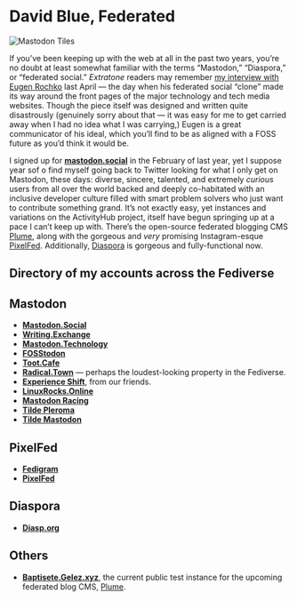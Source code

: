 # David Blue, Federated

![Mastodon Tiles](https://i.snap.as/aFTNmNg.png)

If you’ve been keeping up with the web at all in the past two years, you’re no doubt at least somewhat familiar with the terms “Mastodon,” “Diaspora,” or “federated social.” *Extratone* readers may remember [my interview with Eugen Rochko](http://www.extratone.com/tech/mastodon/) last April — the day when his federated social “clone” made its way around the front pages of the major technology and tech media websites. Though the piece itself was designed and written quite disastrously (genuinely sorry about that — it was easy for me to get carried away when I had no idea what I was carrying,) Eugen is a great communicator of his ideal, which you’ll find to be as aligned with a FOSS future as you’d think it would be.

I signed up for [**mastodon.social**](http://mastodon.social) in the February of last year, yet I suppose year sof o find myself going back to Twitter looking for what I only get on Mastodon, these days: diverse, sincere, talented, and extremely *curious* users from all over the world backed and deeply co-habitated with an inclusive developer culture filled with smart problem solvers who just want to contribute something grand. It’s not exactly easy, yet instances and variations on the ActivityHub project, itself have begun springing up at a pace I can’t keep up with. There’s the open-source federated blogging CMS [Plume](https://github.com/Plume-org/Plume), along with the gorgeous and *very* promising Instagram-esque [PixelFed](http://pixelfed.org). Additionally, [Diaspora](http://davidblue@diasp.org) is gorgeous and fully-functional now.

## Directory of my accounts across the Fediverse

## Mastodon
- [**Mastodon.Social**](http://mastodon.social/@DavidBlue)
- [**Writing.Exchange**](https://writing.exchange/@b)
- [**Mastodon.Technology**](http://mastodon.technology/@DavidBlue)
- [**FOSStodon**](https://fosstodon.org/@DavidBlue)
- [**Toot.Cafe**](http://toot.cafe/@DavidBlue)
- [**Radical.Town**](http://radical.town/@DavidBlue) — perhaps the loudest-looking property in the Fediverse.
- [**Experience Shift**](https://expshift.com/@b), from our friends.
- [**LinuxRocks.Online**](https://linuxrocks.online/@blue)
- [**Mastodon Racing**](https://mastd.racing/@blue)
- [**Tilde Pleroma**](https://pleroma.tilde.zone/b)
- [**Tilde Mastodon**](https://tilde.zone/@b)

## PixelFed
- [**Fedigram**](http://fedigram.social/davidblue)
- [**PixelFed**](https://pixelfed.social/Davidblue)

## Diaspora
- [**Diasp.org**](http://bit.ly/dbdiasp)

## Others
- [**Baptisete.Gelez.xyz**](https://baptiste.gelez.xyz/@/davidblue/), the current public test instance for the upcoming federated blog CMS, [Plume](https://github.com/Plume-org/Plume).